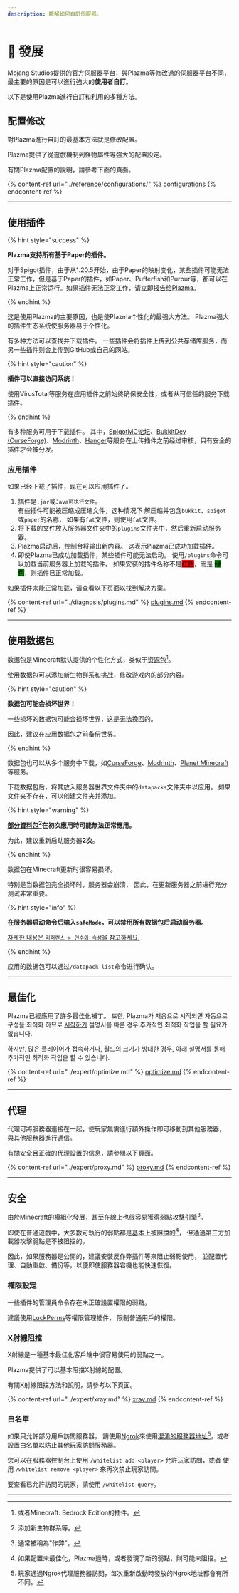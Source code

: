```yaml
---
description: 瞭解如何自訂伺服器。
---
```


# 📶 發展

Mojang Studios提供的官方伺服器平台，與Plazma等修改過的伺服器平台不同，最主要的原因是可以進行強大的**使用者自訂**。

以下是使用Plazma進行自訂和利用的多種方法。

## 配置修改 <a href="#id-1" id="id-1"></a>

對Plazma進行自訂的最基本方法就是修改配置。

Plazma提供了從遊戲機制到怪物屬性等強大的配置設定。

有關Plazma配置的說明，請參考下面的頁面。

{% content-ref url="../reference/configurations/" %}
[configurations](../reference/configurations/)
{% endcontent-ref %}

***

## 使用插件 <a href="#id-2" id="id-2"></a>

{% hint style="success" %}

**Plazma支持所有基于Paper的插件。**

对于Spigot插件，由于从1.20.5开始，由于Paper的映射变化，某些插件可能无法正常工作，但是基于Paper的插件，如Paper、Pufferfish和Purpur等，都可以在Plazma上正常运行。如果插件无法正常工作，请立即[报告给Plazma](../diagnosis/plugins.md)。

{% endhint %}

这是使用Plazma的主要原因，也是使Plazma个性化的最强大方法。
Plazma强大的插件生态系统使服务器易于个性化。

有多种方法可以查找并下载插件。 一些插件会将插件上传到公共存储库服务，而另一些插件则会上传到GitHub或自己的网站。

{% hint style="caution" %}

**插件可以直接访问系统！**

使用VirusTotal等服务在应用插件之前始终确保安全性，或者从可信任的服务下载插件。

{% endhint %}

有多种服务可用于下载插件。 其中，[SpigotMC论坛](https://www.spigotmc.org/resources/)、[BukkitDev (CurseForge)](https://dev.bukkit.org/bukkit-plugins)、[Modrinth](https://modrinth.com/plugins)、[Hanger](https://hangar.papermc.io/)等服务在上传插件之前经过审核，只有安全的插件才会被分发。

### 应用插件 <a href="#id-2.1" id="id-2.1"></a>

如果已经下载了插件，现在可以应用插件了。

1. 插件是`.jar`或`Java可执行文件`。\
   有些插件可能被压缩成压缩文件，这种情况下
   解压缩并包含`bukkit`、`spigot`或`paper`的名称，
   如果有`fat`文件，则使用`fat`文件。
2. 将下载的文件放入服务器文件夹中的`plugins`文件夹中，然后重新启动服务器。
3. Plazma启动后，控制台将输出新内容。
   这表示Plazma已成功加载插件。
4. 即使Plazma已成功加载插件，某些插件可能无法启动。
   使用`/plugins`命令可以加载当前服务器上加载的插件。
   如果安装的插件名称不是<mark style="background-color:red;">红色</mark>，而是 <mark style="background-color:green;">绿色</mark>，则插件已正常加载。

如果插件未能正常加载，请查看以下页面以找到解决方案。

{% content-ref url="../diagnosis/plugins.md" %}
[plugins.md](../diagnosis/plugins.md)
{% endcontent-ref %}

***

## 使用数据包 <a href="#id-3" id="id-3"></a>

数据包是Minecraft默认提供的个性化方式，类似于[资源包](#user-content-fn-1)[^1]。

使用数据包可以添加新生物群系和挑战，修改游戏内的部分内容。

{% hint style="caution" %}

**数据包可能会损坏世界！**

一些损坏的数据包可能会损坏世界，这是无法挽回的。

因此，建议在应用数据包之前备份世界。

{% endhint %}

数据包也可以从多个服务中下载，如[CurseForge](https://www.curseforge.com/minecraft/search?page=1\&pageSize=50\&sortBy=relevancy\&class=data-packs)、[Modrinth](https://modrinth.com/datapacks)、[Planet Minecraft](https://www.planetminecraft.com/data-packs/)等服务。

下载数据包后，将其放入服务器世界文件夹中的`datapacks`文件夹中以应用。
如果文件夹不存在，可以创建文件夹并添加。

{% hint style="warning" %}

**[部分資料包](#user-content-fn-2)[^2]在初次應用時可能無法正常應用。**

为此，建议重新启动服务器**2次**。

{% endhint %}

数据包在Minecraft更新时很容易损坏。

特别是当数据包完全损坏时，服务器会崩溃，
因此，在更新服务器之前进行充分测试非常重要。

{% hint style="info" %}

**在服务器启动命令后输入`safeMode`，可以禁用所有数据包后启动服务器。**

[자세한 내용은 `리퍼런스 > 인수와 속성`을 참고하세요.](../reference/arguments.md#safemode)

{% endhint %}

应用的数据包可以通过`/datapack list`命令进行确认。

***

## 最佳化 <a href="#id-4" id="id-4"></a>

Plazma已經應用了許多最佳化補丁。 또한, Plazma가 처음으로 시작되면 자동으로
구성을 최적화 하므로 [시작하기](./README.md) 설명서를 따른 경우 추가적인 최적화 작업을 할 필요가 없습니다.

하지만, 많은 플레이어가 접속하거나, 월드의 크기가 방대한 경우,
아래 설명서를 통해 추가적인 최적화 작업을 할 수 있습니다.

{% content-ref url="../expert/optimize.md" %}
[optimize.md](../expert/optimize.md)
{% endcontent-ref %}

***

## 代理 <a href="#id-5" id="id-5"></a>

代理可將服務器連接在一起，使玩家無需進行額外操作即可移動到其他服務器，
與其他服務器進行通信。

有關安全且正確的代理設置的信息，請參閱以下頁面。

{% content-ref url="../expert/proxy.md" %}
[proxy.md](../expert/proxy.md)
{% endcontent-ref %}

***

## 安全 <a href="#id-5" id="id-5"></a>

由於Minecraft的模組化發展，甚至在線上也很容易獲得[弱點攻擊引擎](#user-content-fn-3)[^3]。

即使在普通遊戲中，大多數可執行的弱點都是[基本上被阻擋的](#user-content-fn-4)[^4]，
但通過第三方加載器攻擊弱點是不被阻擋的。

因此，如果服務器是公開的，建議安裝反作弊插件等來阻止弱點使用，
並配置代理、自動重啟、備份等，以便即使服務器宕機也能快速恢復。

### 權限設定 <a href="#id-5.1" id="id-5.1"></a>

一些插件的管理員命令存在未正確設置權限的弱點。

建議使用[LuckPerms](https://luckperms.net/)等權限管理插件，
限制普通用戶的權限。

### X射線阻擋 <a href="#id-5.2" id="id-5.2"></a>

X射線是一種基本最佳化客戶端中很容易使用的弱點之一。

Plazma提供了可以基本阻擋X射線的配置。

有關X射線阻擋方法和說明，請參考以下頁面。

{% content-ref url="../expert/xray.md" %}
[xray.md](../expert/xray.md)
{% endcontent-ref %}

### 白名單 <a href="#id-5.3" id="id-5.3"></a>

如果只允許部分用戶訪問服務器，
請使用[Ngrok](./README.md#id-6.2)來使用[混淆的服務器地址](#user-content-fn-5)[^5]，或者
設置白名單以防止其他玩家訪問服務器。

您可以在服務器控制台上使用 `/whitelist add <player>` 允許玩家訪問，或者
使用 `/whitelist remove <player>` 來再次禁止玩家訪問。

要查看已允許訪問的玩家，請使用 `/whitelist query`。

***

[^1]: 或者Minecraft: Bedrock Edition的插件。

[^2]: 添加新生物群系等。

[^3]: 通常被稱為"作弊"。

[^4]: 如果配置未最佳化，Plazma過時，或者發現了新的弱點，則可能未阻擋。

[^5]: 玩家通過Ngrok代理服務器訪問，每次重新啟動時發放的Ngrok地址都會有所不同。
